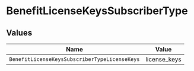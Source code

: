 # BenefitLicenseKeysSubscriberType


## Values

| Name                                          | Value                                         |
| --------------------------------------------- | --------------------------------------------- |
| `BenefitLicenseKeysSubscriberTypeLicenseKeys` | license_keys                                  |